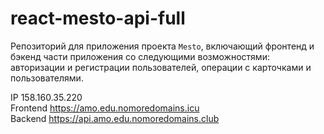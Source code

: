 # react-mesto-api-full

Репозиторий для приложения проекта `Mesto`, включающий фронтенд и бэкенд части приложения со следующими возможностями: авторизации и регистрации пользователей, операции с карточками и пользователями.  
  
IP 158.160.35.220  
Frontend https://amo.edu.nomoredomains.icu  
Backend https://api.amo.edu.nomoredomains.club
